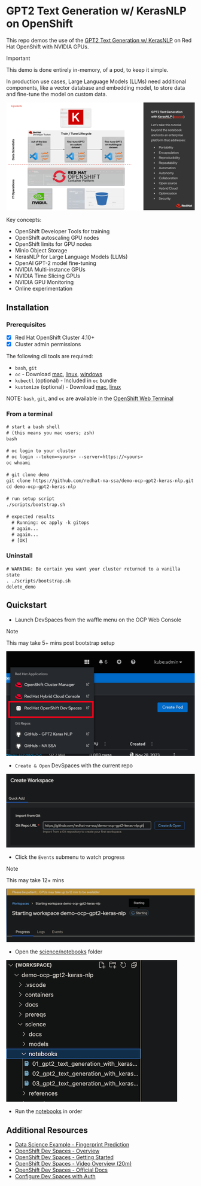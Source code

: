 # GPT2 Text Generation w/ KerasNLP on OpenShift

This repo demos the use of the [GPT2 Text Generation w/ KerasNLP](https://keras.io/examples/generative/gpt2_text_generation_with_kerasnlp/)
on Red Hat OpenShift with NVIDIA GPUs.

> [!IMPORTANT]
> This demo is done entirely in-memory, of a pod, to keep it simple.
>
>In production use cases, Large Language Models (LLMs) need additional components, like a vector database and embedding model, to store data and fine-tune the model on custom data.

![GPT2 Text Generation Concept Diagram](<science/docs/GPT2 Text Generation with KerasNLP.png>)

Key concepts:

- OpenShift Developer Tools for training
- OpenShift autoscaling GPU nodes
- OpenShift limits for GPU nodes
- Minio Object Storage
- KerasNLP for Large Language Models (LLMs)
- OpenAI GPT-2 model fine-tuning
- NVIDIA Multi-instance GPUs
- NVIDIA Time Slicing GPUs
- NVIDIA GPU Monitoring
- Online experimentation

## Installation

### Prerequisites

- [x] Red Hat OpenShift Cluster 4.10+
- [x] Cluster admin permissions

The following cli tools are required:

- `bash`, `git`
- `oc` - Download [mac](https://formulae.brew.sh/formula/openshift-cli), [linux](https://mirror.openshift.com/pub/openshift-v4/clients/ocp), [windows](https://mirror.openshift.com/pub/openshift-v4/clients/ocp/stable/openshift-client-windows.zip)
- `kubectl` (optional) - Included in `oc` bundle
- `kustomize` (optional) - Download [mac](https://formulae.brew.sh/formula/kustomize), [linux](https://github.com/kubernetes-sigs/kustomize/releases)

NOTE: `bash`, `git`, and `oc` are available in the [OpenShift Web Terminal](https://docs.openshift.com/container-platform/4.12/web_console/web_terminal/installing-web-terminal.html)

### From a terminal

```
# start a bash shell
# (this means you mac users; zsh)
bash

# oc login to your cluster
# oc login --token=<yours> --server=https://<yours>
oc whoami

# git clone demo
git clone https://github.com/redhat-na-ssa/demo-ocp-gpt2-keras-nlp.git
cd demo-ocp-gpt2-keras-nlp

# run setup script
./scripts/bootstrap.sh

# expected results
  # Running: oc apply -k gitops
  # again...
  # again...
  # [OK]
```

### Uninstall

```
# WARNING: Be certain you want your cluster returned to a vanilla state
. ./scripts/bootstrap.sh
delete_demo
```

## Quickstart

- Launch DevSpaces from the waffle menu on the OCP Web Console

> [!NOTE]
> This may take 5+ mins post bootstrap setup

![DevSpaces Waffle](docs/devspaces-waffle-0.png)

- `Create & Open` DevSpaces with the current repo

![DevSpaces Example](docs/devspaces-0.png)

- Click the `Events` submenu to watch progress

> [!NOTE]
> This may take 12+ mins

![DevSpaces Example](docs/devspaces-1.png)

- Open the [science/notebooks](science/notebooks) folder

![DevSpaces Example](docs/devspaces-2.png)

- Run the [notebooks](science/notebooks/) in order

## Additional Resources

- [Data Science Example - Fingerprint Prediction](https://github.com/redhat-na-ssa/datasci-fingerprint)
- [OpenShift Dev Spaces - Overview](https://developers.redhat.com/products/openshift-dev-spaces/overview)
- [OpenShift Dev Spaces - Getting Started](https://developers.redhat.com/products/openshift-dev-spaces/getting-started)
- [OpenShift Dev Spaces - Video Overview (20m)](https://youtu.be/Jfd0F0-uYfU)
- [OpenShift Dev Spaces - Official Docs](https://access.redhat.com/documentation/en-us/red_hat_openshift_dev_spaces/3.9)
- [Configure Dev Spaces with Auth](https://eclipse.dev/che/docs/stable/end-user-guide/using-a-git-provider-access-token/)
